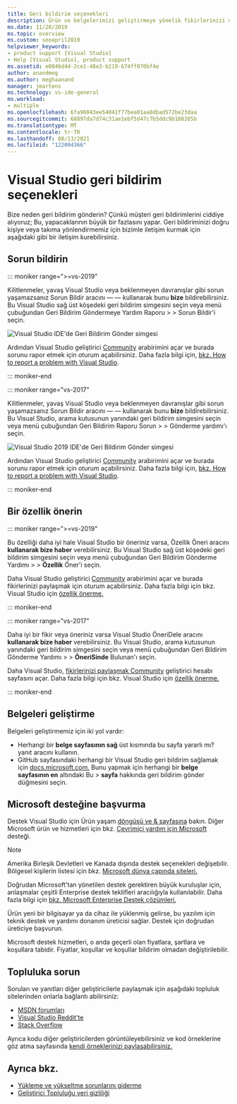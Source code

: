 ```yaml
---
title: Geri bildirim seçenekleri
description: Ürün ve belgelerimizi geliştirmeye yönelik fikirlerinizi merak ediyorsanız; Burada bize geri bildirim göndermeniz gerekiyor.
ms.date: 11/20/2019
ms.topic: overview
ms.custom: seoapril2019
helpviewer_keywords:
- product support [Visual Studio]
- Help [Visual Studio], product support
ms.assetid: e0846d4d-2ce1-48e3-b219-674ff070bf4e
author: anandmeg
ms.author: meghaanand
manager: jmartens
ms.technology: vs-ide-general
ms.workload:
- multiple
ms.openlocfilehash: 6fa96043ee54041f77bea01aa8dbad572be23daa
ms.sourcegitcommit: 68897da7d74c31ae1ebf5d47c7b5ddc9b108265b
ms.translationtype: MT
ms.contentlocale: tr-TR
ms.lasthandoff: 08/13/2021
ms.locfileid: "122094366"
---
```

# <a name="visual-studio-feedback-options"></a>Visual Studio geri bildirim seçenekleri

Bize neden geri bildirim gönderin? Çünkü müşteri geri bildirimlerini ciddiye alıyoruz; Bu, yapacaklarının büyük bir fazlasını yapar. Geri bildiriminizi doğru kişiye veya takıma yönlendirmemiz için bizimle iletişim kurmak için aşağıdaki gibi bir iletişim kurebilirsiniz.

## <a name="report-a-problem"></a>Sorun bildirin

::: moniker range=">=vs-2019"

Kilitlenmeler, yavaş Visual Studio veya beklenmeyen davranışlar gibi sorun yaşamazsanız Sorun Bildir aracını &mdash; &mdash; kullanarak bunu **bize** bildirebilirsiniz. Bu Visual Studio sağ üst köşedeki geri bildirim simgesini seçin veya menü çubuğundan Geri Bildirim Göndermeye Yardım Raporu  >    >   Sorun Bildir'i seçin.

![Visual Studio IDE'de Geri Bildirim Gönder simgesi](./media/vs-2019/send-feedback-icon.png)

Ardından Visual Studio geliştirici [Community](https://aka.ms/feedback/suggest?space=8) arabirimini açar ve burada sorunu rapor etmek için oturum açabilirsiniz. Daha fazla bilgi için, [bkz. How to report a problem with Visual Studio](how-to-report-a-problem-with-visual-studio.md).

::: moniker-end

::: moniker range="vs-2017"

Kilitlenmeler, yavaş Visual Studio veya beklenmeyen davranışlar gibi sorun yaşamazsanız Sorun Bildir aracını &mdash; &mdash; kullanarak bunu **bize** bildirebilirsiniz. Bu Visual Studio, arama kutusunun yanındaki geri bildirim simgesini seçin veya menü çubuğundan Geri Bildirim Raporu Sorun  >    >   Gönderme yardımı'ı seçin.

![Visual Studio 2019 IDE'de Geri Bildirim Gönder simgesi](./media/send-feedback-icon.png)

Ardından Visual Studio geliştirici [Community](https://aka.ms/feedback/suggest?space=8) arabirimini açar ve burada sorunu rapor etmek için oturum açabilirsiniz. Daha fazla bilgi için, [bkz. How to report a problem with Visual Studio](how-to-report-a-problem-with-visual-studio.md).

::: moniker-end

## <a name="suggest-a-feature"></a>Bir özellik önerin

::: moniker range=">=vs-2019"

Bu özelliği daha iyi hale Visual Studio bir öneriniz varsa, Özellik Öneri aracını **kullanarak bize haber** verebilirsiniz. Bu Visual Studio sağ üst köşedeki geri bildirim simgesini seçin veya menü çubuğundan Geri Bildirim Gönderme Yardımı  >    >  **Özellik** Öner'i seçin.

Daha Visual Studio geliştirici [Community](https://aka.ms/feedback/suggest?space=8) arabirimini açar ve burada fikirlerinizi paylaşmak için oturum açabilirsiniz. Daha fazla bilgi için bkz. Visual Studio için [özellik önerme.](suggest-a-feature.md)

::: moniker-end

::: moniker range="vs-2017"

Daha iyi bir fikir veya öneriniz varsa Visual Studio ÖneriDele aracını **kullanarak bize haber** verebilirsiniz. Bu Visual Studio, arama kutusunun yanındaki geri bildirim simgesini seçin veya menü çubuğundan Geri Bildirim Gönderme Yardımı  >    >  **ÖneriSinde** Bulunan'ı seçin.

Daha Visual Studio, [fikirlerinizi paylaşmak Community](https://aka.ms/feedback/suggest?space=8) geliştirici hesabı sayfasını açar. Daha fazla bilgi için bkz. Visual Studio için [özellik önerme.](suggest-a-feature.md)

::: moniker-end

## <a name="improve-the-documentation"></a>Belgeleri geliştirme

Belgeleri geliştirmemiz için iki yol vardır:

* Herhangi bir **belge sayfasının sağ** üst kısmında bu sayfa yararlı mı? yanıt aracını kullanın.
* GitHub sayfasındaki herhangi bir Visual Studio geri bildirim sağlamak için [docs.microsoft.com.](../index.yml) Bunu yapmak için herhangi bir **belge sayfasının en** altındaki Bu  >  **sayfa** hakkında geri bildirim gönder düğmesini seçin.

## <a name="contact-microsoft-support"></a>Microsoft desteğine başvurma

Destek Visual Studio için Ürün yaşam [döngüsü ve & sayfasına](/visualstudio/releases/2019/servicing/) bakın. Diğer Microsoft ürün ve hizmetleri için bkz. [Çevrimiçi yardım için Microsoft](https://support.microsoft.com/) desteği.

> [!NOTE]
> Amerika Birleşik Devletleri ve Kanada dışında destek seçenekleri değişebilir. Bölgesel kişilerin listesi için bkz. [Microsoft dünya çapında siteleri.](https://www.microsoft.com/worldwide/)

Doğrudan Microsoft'tan yönetilen destek gerektiren büyük kuruluşlar için, anlaşmalar çeşitli Enterprise destek teklifleri aracılığıyla kullanılabilir. Daha fazla bilgi için [bkz. Microsoft Enterprise Destek çözümleri.](https://www.microsoft.com/industry/services/support)

Ürün yeni bir bilgisayar ya da cihaz ile yüklenmiş gelirse, bu yazılım için teknik destek ve yardımı donanım üreticisi sağlar. Destek için doğrudan üreticiye başvurun.

Microsoft destek hizmetleri, o anda geçerli olan fiyatlara, şartlara ve koşullara tabidir. Fiyatlar, koşullar ve koşullar bildirim olmadan değiştirilebilir.

## <a name="ask-the-community"></a>Topluluka sorun

Soruları ve yanıtları diğer geliştiricilerle paylaşmak için aşağıdaki topluluk sitelerinden onlarla bağlantı abilirsiniz:

* [MSDN forumları](https://social.msdn.microsoft.com/Forums/home)
* [Visual Studio Reddit'te](https://www.reddit.com/r/VisualStudio/)
* [Stack Overflow](https://stackoverflow.com/search?q=visual+studio+-code)

Ayrıca kodu diğer geliştiricilerden görüntüleyebilirsiniz ve kod örneklerine göz atma sayfasında [kendi örneklerinizi paylaşabilirsiniz.](/samples/browse/)

## <a name="see-also"></a>Ayrıca bkz.

* [Yükleme ve yükseltme sorunlarını giderme](../install/troubleshooting-installation-issues.md)
* [Geliştirici Topluluğu veri gizliliği](developer-community-privacy.md)
